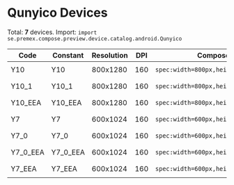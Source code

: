 # Qunyico Devices

Total: **7** devices. Import: `import se.premex.compose.preview.device.catalog.android.Qunyico`

| Code | Constant | Resolution | DPI | Compose Spec | Preview Usage |
|------|----------|------------|-----|-------------|---------------|
| Y10 | Y10 | 800x1280 | 160 | `spec:width=800px,height=1280px,dpi=160` | `@Preview(device = Qunyico.Y10)` |
| Y10_1 | Y10_1 | 800x1280 | 160 | `spec:width=800px,height=1280px,dpi=160` | `@Preview(device = Qunyico.Y10_1)` |
| Y10_EEA | Y10_EEA | 800x1280 | 160 | `spec:width=800px,height=1280px,dpi=160` | `@Preview(device = Qunyico.Y10_EEA)` |
| Y7 | Y7 | 600x1024 | 160 | `spec:width=600px,height=1024px,dpi=160` | `@Preview(device = Qunyico.Y7)` |
| Y7_0 | Y7_0 | 600x1024 | 160 | `spec:width=600px,height=1024px,dpi=160` | `@Preview(device = Qunyico.Y7_0)` |
| Y7_0_EEA | Y7_0_EEA | 600x1024 | 160 | `spec:width=600px,height=1024px,dpi=160` | `@Preview(device = Qunyico.Y7_0_EEA)` |
| Y7_EEA | Y7_EEA | 600x1024 | 160 | `spec:width=600px,height=1024px,dpi=160` | `@Preview(device = Qunyico.Y7_EEA)` |

<!-- Generated automatically. Do not edit manually. -->
